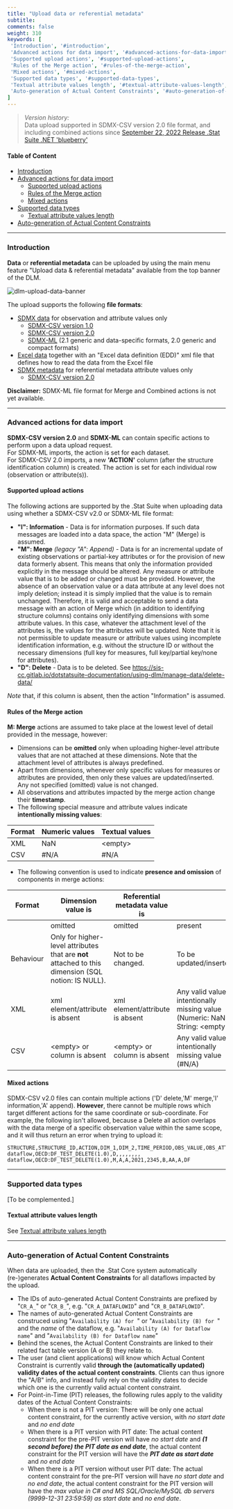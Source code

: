 ```yaml
---
title: "Upload data or referential metadata"
subtitle: 
comments: false
weight: 310
keywords: [
 'Introduction', '#introduction',
 'Advanced actions for data import', '#advanced-actions-for-data-import',
 'Supported upload actions', '#supported-upload-actions',
 'Rules of the Merge action', '#rules-of-the-merge-action',
 'Mixed actions', '#mixed-actions',
 'Supported data types', '#supported-data-types',
 'Textual attribute values length', '#textual-attribute-values-length',
 'Auto-generation of Actual Content Constraints', '#auto-generation-of-actual-content-constraints',
]
---
```


> *Version history:*  
> Data upload supported in SDMX-CSV version 2.0 file format, and including combined actions since [September 22, 2022 Release .Stat Suite .NET 'blueberry'](https://sis-cc.gitlab.io/dotstatsuite-documentation/changelog/#september-22-2022)

#### Table of Content
- [Introduction](#introduction)
- [Advanced actions for data import](#advanced-actions-for-data-import)
  - [Supported upload actions](#supported-upload-actions)
  - [Rules of the Merge action](#rules-of-the-merge-action)
  - [Mixed actions](#mixed-actions)
- [Supported data types](#supported-data-types)
  - [Textual attribute values length](#textual-attribute-values-length)
- [Auto-generation of Actual Content Constraints](#auto-generation-of-actual-content-constraints)

---

### Introduction
**Data** or **referential metadata** can be uploaded by using the main menu feature "Upload data & referential metadata" available from the top banner of the DLM.

![dlm-upload-data-banner](/dotstatsuite-documentation/images/dlm-upload-data-sdmx-banner.png)

The upload supports the following **file formats**:  
- [SDMX data](https://sis-cc.gitlab.io/dotstatsuite-documentation/using-dlm/manage-data/upload-data/upload-data-sdmx-file/) for observation and attribute values only
   - [SDMX-CSV version 1.0](https://github.com/sdmx-twg/sdmx-csv/tree/v1.0/data-message/docs/sdmx-csv-field-guide.md)
   - [SDMX-CSV version 2.0](https://github.com/sdmx-twg/sdmx-csv/tree/v2.0.0/data-message/docs/sdmx-csv-field-guide.md)
   - [SDMX-ML](https://sis-cc.gitlab.io/dotstatsuite-documentation/using-dlm/manage-data/upload-data/upload-data-sdmx-file/) (2.1 generic and data-specific formats, 2.0 generic and compact formats)
- [Excel data](https://sis-cc.gitlab.io/dotstatsuite-documentation/using-dlm/manage-data/upload-data/upload-data-edd/) together with an "Excel data definition (EDD)" xml file that defines how to read the data from the Excel file  
 - [SDMX metadata](https://sis-cc.gitlab.io/dotstatsuite-documentation/using-dlm/manage-data/upload-data/upload-referential-metadata/) for referential metadata attribute values only
   - [SDMX-CSV version 2.0](https://github.com/sdmx-twg/sdmx-csv/tree/v2.0.0/data-message/docs/sdmx-csv-field-guide.md)

**Disclaimer:** SDMX-ML file format for Merge and Combined actions is not yet available. 

---

### Advanced actions for data import
**SDMX-CSV version 2.0** and **SDMX-ML** can contain specific actions to perform upon a data upload request.  
For SDMX-ML imports, the action is set for each dataset.  
For SDMX-CSV 2.0 imports, a new **'ACTION'** column (after the structure identification column) is created. The action is set for each individual row (observation or attribute(s)).

#### Supported upload actions
The following actions are supported by the .Stat Suite when uploading data using whether a SDMX-CSV v2.0 or SDMX-ML file format:

- **"I": Information** - Data is for information purposes. If such data messages are loaded into a data space, the action "M" (Merge) is assumed.
- **"M": Merge** *(legacy "A": Append)* -  Data is for an incremental update of existing observations or partial-key attributes or for the provision of new data formerly absent. This means that only the information provided explicitly in the message should be altered. Any measure or attribute value that is to be added or changed must be provided. However, the absence of an observation value or a data attribute at any level does not imply deletion; instead it is simply implied that the value is to remain unchanged. Therefore, it is valid and acceptable to send a data message with an action of Merge which (in addition to identifying structure columns) contains only identifying dimensions with some attribute values. In this case, whatever the attachment level of the attributes is, the values for the attributes will be updated. Note that it is not permissible to update measure or attribute values using incomplete identification information, e.g. without the structure ID or without the necessary dimensions (full key for measures, full key/partial key/none for attributes).
- **"D": Delete** - Data is to be deleted. See https://sis-cc.gitlab.io/dotstatsuite-documentation/using-dlm/manage-data/delete-data/

*Note* that, if this column is absent, then the action "Information" is assumed.

#### Rules of the Merge action
**M: Merge** actions are assumed to take place at the lowest level of detail provided in the message, however:
- Dimensions can be **omitted** only when uploading higher-level attribute values that are not attached at these dimensions. Note that the attachment level of attributes is always predefined.
- Apart from dimensions, whenever only specific values for measures or attributes are provided, then only these values are updated/inserted. Any not specified (omitted) value is not changed.
- All observations and attributes impacted by the merge action change their **timestamp**.
- The following special measure and attribute values indicate **intentionally missing values**:

| Format | Numeric values | Textual values |
|--------|----------------|----------------|
| XML | NaN | \<empty\> |
| CSV | #N/A | #N/A |

- The following convention is used to indicate **presence and omission** of components in merge actions:

| Format | Dimension value is | Referential metadata value is |                                                 |
|--------|--------------------|-------------------------------|-------------------------------------------------|
|        | omitted            | omitted                       | present                                         |
| Behaviour | Only for higher-level attributes that are **not** attached to this dimension (SQL notion: IS NULL). | Not to be changed. | To be updated/inserted. |
| XML    | xml element/attribute is absent | xml element/attribute is absent | Any valid value or intentionally missing value (Numeric: NaN, String: \<empty\>) |
| CSV    | \<empty\> or column is absent | \<empty\> or column is absent | Any valid value or intentionally missing value (#N/A)              |

#### Mixed actions
SDMX-CSV v2.0 files can contain multiple actions ('D' delete,'M' merge,'I' information,'A' append). **However**, there cannot be multiple rows which target different actions for the same coordinate or sub-coordinate. For example, the following isn't allowed, because a Delete all action overlaps with the data merge of a specific observation value within the same scope, and it will thus return an error when trying to upload it:

```csv
STRUCTURE,STRUCTURE_ID,ACTION,DIM_1,DIM_2,TIME_PERIOD,OBS_VALUE,OBS_ATTR,TS_ATTR,GR_ATTR,DF_ATTR
dataflow,OECD:DF_TEST_DELETE(1.0),D,,,,,,,,
dataflow,OECD:DF_TEST_DELETE(1.0),M,A,A,2021,2345,B,AA,A,DF
```

---

### Supported data types

[To be complemented.]

#### Textual attribute values length

See [Textual attribute values length](https://sis-cc.gitlab.io/dotstatsuite-documentation/using-dlm\manage-structures\upload-structure\text-attribute-length)

---

### Auto-generation of Actual Content Constraints
When data are uploaded, then the .Stat Core system automatically (re-)generates **Actual Content Constraints** for all dataflows impacted by the upload.  
- The IDs of auto-generated Actual Content Constraints are prefixed by "`CR_A_`" or "`CR_B_`", e.g. "`CR_A_DATAFLOWID`" and "`CR_B_DATAFLOWID`".
- The names of auto-generated Actual Content Constraints are construced using "`Availability (A) for `" or "`Availability (B) for `" and the *name* of the dataflow, e.g. "`Availability (A) for Dataflow name`" and "`Availability (B) for Dataflow name`"
- Behind the scenes, the Actual Content Constraints are linked to their related fact table version (A or B) they relate to.
- The user (and client applications) will know which Actual Content Constraint is currently valid **through the (automatically updated) validity dates of the actual content constraints**. Clients can thus ignore the "A/B" info, and instead fully rely on the validity dates to decide which one is the currently valid actual content constraint.
- For Point-in-Time (PIT) releases, the following rules apply to the validity dates of the Actual Content Constraints:
   * When there is not a PIT version: There will be only one actual content constraint, for the currently active version, with *no start date* and *no end date*
   * When there is a PIT version with PIT date: The actual content constraint for the pre-PIT version will have *no start date* and ***(1 second before) the PIT date as end date***, the actual content constraint for the PIT version will have the ***PIT date as start date*** and *no end date*
   * When there is a PIT version without user PIT date: The actual content constraint for the pre-PIT version will have *no start date* and *no end date*, the actual content constraint for the PIT version will have the *max value in C# and MS SQL/Oracle/MySQL db servers (9999-12-31 23:59:59) as start date* and *no end date*.
